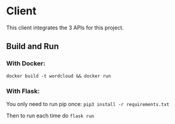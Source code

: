 # Client

This client integrates the 3 APIs for this project. 

## Build and Run

### With Docker:
`docker build -t wordcloud && docker run`

### With Flask:

You only need to run pip once:
`pip3 install -r requirements.txt`

Then to run each time do
`flask run`